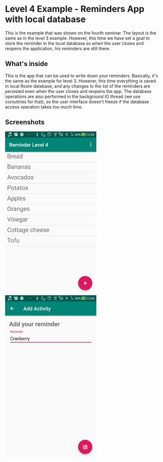 # Level 4 Example - Reminders App with local database
This is the example that was shown on the fourth seminar. The layout is the same as in the level 3 example. However, this time we have set a goal to store the reminder in the local database so when the user closes and reopens the application, his reminders are still there.
## What's inside
This is the app that can be used to write down your reminders. Basically, it's the same as the example for level 3. However, this time everything is saved in local Room database, and any changes to the list of the reminders are persisted even when the user closes and reopens the app. The database operations are also performed in the background IO thread (we use coroutines for that), so the user interface doesn't freeze if the database access operation takes too much time.
## Screenshots
<img src="screenshots/screenshot1.jpg" alt="Screenshot" width="300"/>    <img src="screenshots/screenshot2.jpg" alt="Screenshot" width="300"/>
